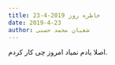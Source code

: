 ```yaml
---
title: خاطره روز 2019-4-23
date: 2019-4-23
author: شعبان محمد حسنی
---
```


اصلا یادم نمیاد امروز چی کار کردم.